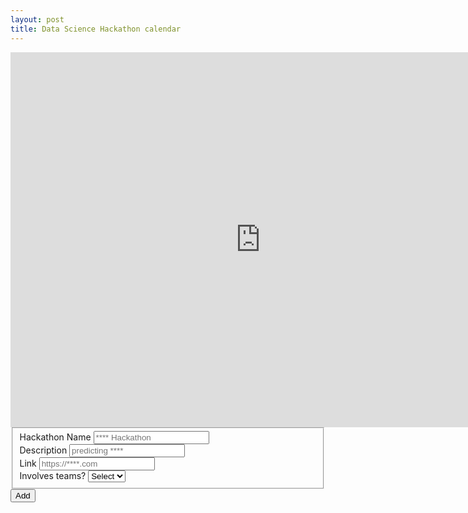 ```yaml
---
layout: post
title: Data Science Hackathon calendar
---
```


<iframe src="https://calendar.google.com/calendar/embed?height=600&amp;wkst=1&amp;bgcolor=%23ffffff&amp;ctz=Asia%2FKolkata&amp;src=cHZwbWRuMzNiZGI0ZWo5YjBzNW84MzdzdGdAZ3JvdXAuY2FsZW5kYXIuZ29vZ2xlLmNvbQ&amp;color=%2333B679" style="border-width:0" width="800" height="600" frameborder="0" scrolling="no"></iframe>

<html>
<body>

<form id="fs-frm" name="basic-rsvp-form" accept-charset="utf-8" action="https://formspree.io/karthick11b36@gmail.com" method="post">
  <fieldset id="fs-frm-inputs">
    <label for="hack-name">Hackathon Name</label>
    <input type="text" name="name" id="hack-name" placeholder="**** Hackathon" required=""><br />
    <label for="desc">Description</label>
    <input type="text" name="name" id="desc" placeholder="predicting ****" required=""><br />
    <label for="link">Link</label>
    <input type="text" name="name" id="link" placeholder="https://****.com" required=""><br />
    <label for="team">Involves teams?</label>
    <select name="team" id="team" required="">
        <option>Select</option>
        <option value="Yes">Yes</option>
        <option value="No">No</option>
    </select><br />
    <input type="hidden" name="_subject" id="email-subject" value="RSVP">
  </fieldset>
  <input type="submit" value="Add">
</form>

</body>
</html>